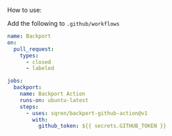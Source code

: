 How to use:

Add the following to `.github/workflows`

```yml
name: Backport
on:
  pull_request:
    types:
      - closed
      - labeled

jobs:
  backport:
    name: Backport Action
    runs-on: ubuntu-latest
    steps:
      - uses: sqren/backport-github-action@v1
        with:
          github_token: ${{ secrets.GITHUB_TOKEN }}
```
